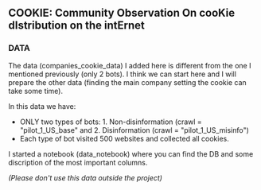 ## COOKIE: Community Observation On cooKie dIstribution on the intErnet


### DATA

The data (companies_cookie_data) I added here is different from the one I mentioned previously (only 2 bots). I think we can start here and I will prepare the other data (finding the main company setting the cookie can take some time). 

In this data we have:

- ONLY two types of bots: 1. Non-disinformation (crawl = "pilot_1_US_base" and 2. Disinformation (crawl = "pilot_1_US_misinfo")
- Each type of bot visited 500 websites and collected all cookies. 


I started a notebook (data_notebook) where you can find the DB and some discription of the most important columns.

*(Please don't use this data outside the project)*
